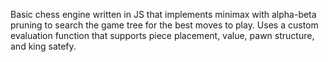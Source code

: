 Basic chess engine written in JS that implements minimax with alpha-beta pruning to search the game tree for the best moves to play. Uses a custom evaluation function that supports piece placement, value, pawn structure, and king satefy.
